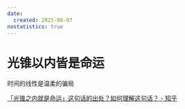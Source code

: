 ```yaml
---
date:
  created: 2025-08-07
nostatistics: true
---
```


# 光锥以内皆是命运


时间的线性是温柔的骗局


<!-- more -->


[「光锥之内就是命运」这句话的出处？如何理解这句话？ - 知乎](https://www.zhihu.com/question/22680916)

